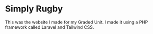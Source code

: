 # Simply Rugby

This was the website I made for my Graded Unit. I made it using a PHP framework called Laravel and Tailwind CSS.
